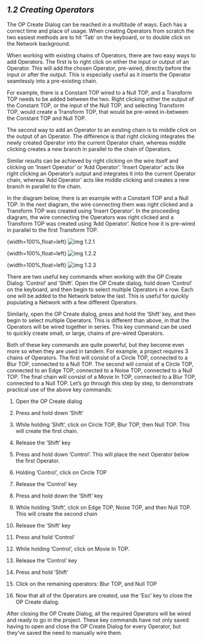 ## *1.2 Creating Operators*

The OP Create Dialog can be reached in a multitude of ways. Each has a correct time and place of usage. When creating Operators from scratch the two easiest methods are to hit ’Tab’ on the keyboard, or to double click on the Network background.

When working with existing chains of Operators, there are two easy ways to add Operators. The first is to right click on either the input or output of an Operator. This will add the chosen Operator, pre-wired, directly before the input or after the output. This is especially useful as it inserts the Operator seamlessly into a pre-existing chain.

For example, there is a Constant TOP wired to a Null TOP, and a Transform TOP needs to be added between the two. Right clicking either the output of the Constant TOP, or the input of the Null TOP, and selecting Transform TOP, would create a Transform TOP, that would be pre-wired in-between the Constant TOP and Null TOP.

The second way to add an Operator to an existing chain is to middle click on the output of an Operator. The difference is that right clicking integrates the newly created Operator into the current Operator chain, whereas middle clicking creates a new branch in parallel to the chain of Operators.

Similar results can be achieved by right clicking on the wire itself and clicking on ’Insert Operator’ or ’Add Operator’. ’Insert Operator’ acts like right clicking an Operator’s output and integrates it into the current Operator chain, whereas ’Add Operator’ acts like middle clicking and creates a new branch in parallel to the chain.

In the diagram below, there is an example with a Constant TOP and a Null TOP. In the next diagram, the wire connecting them was right clicked and a Transform TOP was created using ’Insert Operator’. In the proceeding diagram, the wire connecting the Operators was right clicked and a Transform TOP was created using ’Add Operator’. Notice how it is pre-wired in parallel to the first Transform TOP.

{width=100%,float=left}
![img 1.2.1](images/1.2/creating-operators-1.png)

{width=100%,float=left}
![img 1.2.2](images/1.2/creating-operators-2.png)

{width=100%,float=left}
![img 1.2.3](images/1.2/creating-operators-3.png)

There are two useful key commands when working with the OP Create Dialog: ’Control’ and ’Shift’. Open the OP Create dialog, hold down ’Control’ on the keyboard, and then begin to select multiple Operators in a row. Each one will be added to the Network below the last. This is useful for quickly populating a Network with a few different Operators.

Similarly, open the OP Create dialog, press and hold the ’Shift’ key, and then begin to select multiple Operators. This is different than above, in that the Operators will be wired together in series. This key command can be used to quickly create small, or large, chains of pre-wired Operators.

Both of these key commands are quite powerful, but they become even more so when they are used
in tandem. For example, a project requires 3 chains of Operators. The first will consist of a Circle TOP, connected to a Blur TOP, connected to a Null TOP. The second will consist of a Circle TOP, connected to an Edge TOP, connected to a Noise TOP, connected to a Null TOP. The final chain will consist of a Movie In TOP, connected to a Blur TOP, connected to a Null TOP. Let’s go through this step by step, to demonstrate practical use of the above key commands:

1. Open the OP Create dialog

2. Press and hold down ’Shift’

3. While holding ’Shift’, click on Circle TOP, Blur TOP, then Null TOP. This will create the first chain.

4. Release the ’Shift’ key

5. Press and hold down ’Control’. This will place the next Operator below the first Operator.

6. Holding ’Control’, click on Circle TOP

7. Release the ’Control’ key

8. Press and hold down the ’Shift’ key

9. While holding ’Shift’, click on Edge TOP, Noise TOP, and then Null TOP. This will create the second chain

10. Release the ’Shift’ key

11. Press and hold ’Control’

12. While holding ’Control’, click on Movie In TOP.

13. Release the ’Control’ key

14. Press and hold ’Shift’

15. Click on the remaining operators: Blur TOP, and Null TOP

16. Now that all of the Operators are created, use the ’Esc’ key to close the OP Create dialog.


After closing the OP Create Dialog, all the required Operators will be wired and ready to go in the project. These key commands have not only saved having to open and close the OP Create Dialog for every Operator, but they’ve saved the need to manually wire them.